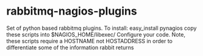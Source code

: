 rabbitmq-nagios-plugins
=======================

Set of python based rabbitmq plugins.  To install:
easy_install pynagios
copy these scripts into $NAGIOS_HOME/libexec/
Configure your code.  Note, these scripts require a HOSTNAME not HOSTADDRESS in order to differentiate some of the information rabbit returns
